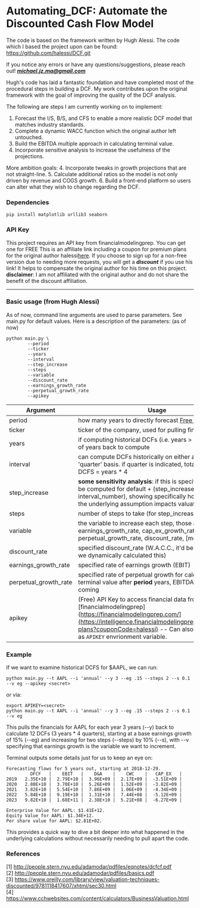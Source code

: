 # Automating_DCF: Automate the Discounted Cash Flow Model

The code is based on the framework written by Hugh Alessi. The code which I based the project upon can be found: https://github.com/halessi/DCF.git

If you notice any errors or have any questions/suggestions, please reach out! ***michael.jz.ma@gmail.com*** 

Hugh's code has laid a fantastic foundation and have completed most of the procedural steps in building a DCF. My work contributes upon the original framework with the goal of improving the quality of the DCF analysis.

The following are steps I am currently working on to implement:
1. Forecast the I/S, B/S, and CFS to enable a more realistic DCF model that matches industry standards.
2. Complete a dynamic WACC function which the original author left untouched.
3. Build the EBITDA multiple approach in calculating terminal value.
4. Incorporate sensitive analysis to increase the usefulness of the projections.

More ambition goals:
4. Incorporate tweaks in growth projections that are not straight-line. 
5. Calculate additional ratios so the model is not only driven by revenue and COGS growth. 
6. Build a front-end platform so users can alter what they wish to change regarding the DCF.

### Dependencies

```pip install matplotlib urllib3 seaborn```

### API Key

This project requires an API key from financialmodelingprep. You can get one for FREE 
This is an affiliate link including a coupon for premium plans for the original author halessi[here](https://intelligence.financialmodelingprep.com/pricing-plans?couponCode=halessi). 
If you choose to sign up for a non-free version due to needing more requests, you will get a ***discount*** if you use his link! It helps to compensate the original author for his time on this project. 
**disclaimer**: I am not affiliated with the original author and do not share the benefit of the discount affiliation. 

-------------------------------------------------------------------------------------------------------------------------------------------------------------------------------------------------------------
### Basic usage (from Hugh Alessi)

As of now, command line arguments are used to parse parameters. See main.py for default values. Here is a description of the parameters: (as of now)

```
python main.py \
        --period        
        --ticker        
        --years         
        --interval      
        --step_increase 
        --steps         
        --variable      
        --discount_rate 
        --earnings_growth_rate 
        --perpetual_growth_rate
        --apikey
```

  Argument              | Usage          
----------------------- | ------------------
period                  | how many years to directly forecast [Free Cash Flows](https://financeformulas.net/Free-Cash-Flow-to-Firm.html)
ticker                  | ticker of the company, used for pulling financials
years                   | if computing historical DCFs (i.e. years > 1), the number of years back to compute
interval                | can compute DCFs historically on either an 'annual' or 'quarter' basis. if quarter is indicated, total number of DCFS = years * 4
step_increase           | __some sensitivity analysis__: if this is specified, DCFs will be computed for default + (step_increase * interval_number), showing specifically how changing the underlying assumption impacts valuation
steps                   | number of steps to take (for step_increase)
variable                | the variable to increase each step, those available are: earnings_growth_rate, cap_ex_growth_rate, perpetual_growth_rate, discount_rate, [more to come..]
discount_rate           | specified discount_rate (W.A.C.C., it'd be nice (i think) if we dynamically calculated this)
earnings_growth_rate    | specified rate of earnings growth (EBIT)
perpetual_growth_rate   | specified rate of perpetual growth for calculating terminal value after __period__ years, EBITDA multiples coming
apikey                  | (Free) API Key to access financial data from [financialmodelingprep](https://financialmodelingprep.com/](https://intelligence.financialmodelingprep.com/pricing-plans?couponCode=halessi) -- Can also be provided as `APIKEY` envrionment variable.

### Example

If we want to examine historical DCFS for $AAPL, we can run:

```python main.py --t AAPL --i 'annual' --y 3 --eg .15 --steps 2 --s 0.1 --v eg --apikey <secret>```

or via:
```
export APIKEY=<secret>
python main.py --t AAPL --i 'annual' --y 3 --eg .15 --steps 2 --s 0.1 --v eg
```


This pulls the financials for AAPL for each year 3 years (--y) back to calculate 12 DCFs (3 years * 4 quarters), starting at a base earnings growth of 15% (--eg) and increasing for two steps (--steps) by 10% (--s), with --v specifying that earnings growth is the variable we want to increment. 

Terminal outputs some details just for us to keep an eye on:

```
Forecasting flows for 5 years out, starting at 2018-12-29. 
         DFCF   |    EBIT   |    D&A    |    CWC    |   CAP_EX   | 
2019   2.35E+10 |  2.79E+10 |  3.96E+09 |  2.17E+09 |  -3.51E+09 | 
2020   2.80E+10 |  3.70E+10 |  5.26E+09 |  1.52E+09 |  -3.82E+09 | 
2021   3.82E+10 |  5.54E+10 |  7.86E+09 |  1.06E+09 |  -4.34E+09 | 
2022   5.84E+10 |  9.19E+10 |  1.31E+10 |  7.44E+08 |  -5.12E+09 | 
2023   9.82E+10 |  1.68E+11 |  2.38E+10 |  5.21E+08 |  -6.27E+09 | 

Enterprise Value for AAPL: $1.41E+12. 
Equity Value for AAPL: $1.34E+12. 
Per share value for AAPL: $2.81E+02.
```
This provides a quick way to dive a bit deeper into what happened in the underlying calculations without necessarily needing to pull apart the code. 

### References

[1] http://people.stern.nyu.edu/adamodar/pdfiles/eqnotes/dcfcf.pdf                                                      
[2] http://people.stern.nyu.edu/adamodar/pdfiles/basics.pdf                                                     
[3] https://www.oreilly.com/library/view/valuation-techniques-discounted/9781118417607/xhtml/sec30.html                     
[4] https://www.cchwebsites.com/content/calculators/BusinessValuation.html
